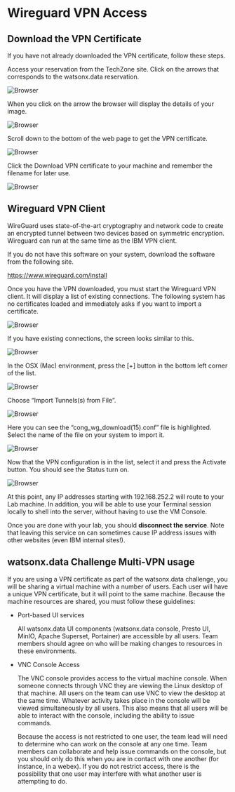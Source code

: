 # Wireguard VPN Access

## Download the VPN Certificate

If you have not already downloaded the VPN certificate, follow these steps. 

Access your reservation from the TechZone site. Click on the arrows that corresponds to the watsonx.data reservation. 

![Browser](wxd-images/techzone-reservations.png)

When you click on the arrow the browser will display the details of your image.

![Browser](wxd-images/techzone-my-details.png)

Scroll down to the bottom of the web page to get the VPN certificate.

![Browser](wxd-images/techzone-vpn.png)

Click the Download VPN certificate to your machine and remember the filename for later use.

![Browser](wxd-images/techzone-vpn-name.png)

## Wireguard VPN Client

WireGuard uses state-of-the-art cryptography and network code to create an encrypted tunnel between two devices based on symmetric encryption. Wireguard can run at the same time as the IBM VPN client. 

If you do not have this software on your system, download the software from the following site.

<a href="https://www.wireguard.com/install/" target="_blank">https://www.wireguard.com/install</a>

Once you have the VPN downloaded, you must start the Wireguard VPN client. It will display a list of existing connections. The following system has no certificates loaded and immediately asks if you want to import a certificate.

![Browser](wxd-images/wg-initial.png)

If you have existing connections, the screen looks similar to this.

![Browser](wxd-images/wg-existing.png)

In the OSX (Mac) environment, press the [+] button in the bottom left corner of the list. 

![Browser](wxd-images/wg-add.png)

Choose “Import Tunnels(s) from File”.

![Browser](wxd-images/wg-import.png)

Here you can see the “cong_wg_download(15).conf” file is highlighted. Select the name of the file on your system to import it.

![Browser](wxd-images/wg-config.png)

Now that the VPN configuration is in the list, select it and press the Activate button. You should see the Status turn on.
 
![Browser](wxd-images/wg-activate.png) 

At this point, any IP addresses starting with 192.168.252.2 will route to your Lab machine. In addition, you will be able to use your Terminal session locally to shell into the server, without having to use the VM Console.

Once you are done with your lab, you should **disconnect the service**. Note that leaving this service on can sometimes cause IP address issues with other websites (even IBM internal sites!).

## watsonx.data Challenge Multi-VPN usage

If you are using a VPN certificate as part of the watsonx.data challenge, you will be sharing a virtual machine with a number of users. Each user will have a unique VPN certificate, but it will point to the same machine. Because the machine resources are shared, you must follow these guidelines:

  * Port-based UI services
  
    All watsonx.data UI components (watsonx.data console, Presto UI, MinIO, Apache Superset, Portainer) are accessible by all users. Team members should agree on who will be making changes to resources in these environments. 

  * VNC Console Access
  
    The VNC console provides access to the virtual machine console. When someone connects through VNC they are viewing the Linux desktop of that machine. All users on the team can use VNC to view the desktop at the same time. Whatever activity takes place in the console will be viewed simultaneously by all users. This also means that all users will be able to interact with the console, including the ability to issue commands. 
  
    Because the access is not restricted to one user, the team lead will need to determine who can work on the console at any one time. Team members can collaborate and help issue commands on the console, but you should only do this when you are in contact with one another (for instance, in a webex). If you do not restrict access, there is the possibility that one user may interfere with what another user is attempting to do.